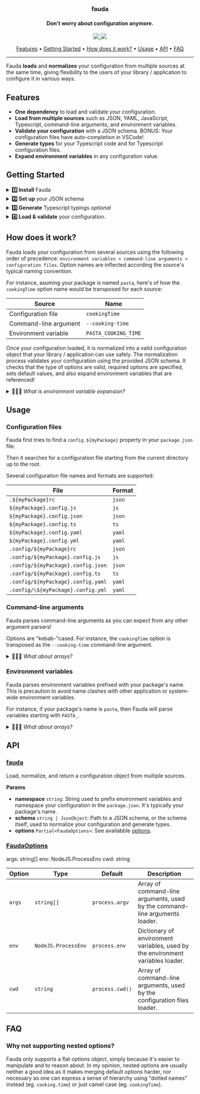 <h3 align="center">fauda</h3>
<h4 align="center">Don't worry about configuration anymore.</h4>

<p align="center">
  <a href="https://zapier.slack.com/archives/CD4LXLTK5">
    <img src="https://img.shields.io/badge/team-foundations-brightgreen?style=flat-square" />
  </a>
  <a href="https://zapier.slack.com/archives/CD4LXLTK5">
    <img src="https://img.shields.io/badge/maintained-yes-brightgreen?style=flat-square" />
  </a>
</p>

<p align="center">
  <a href="#features">Features</a> •
  <a href="#getting-started">Getting Started</a> •
  <a href="#how-does-it-work">How does it work?</a> •
  <a href="#usage">Usage</a> •
  <a href="#api">API</a> •
  <a href="#faq">FAQ</a>
</p>

---

Fauda **loads** and **normalizes** your configuration from multiple sources at the same time, giving flexibility to the users of your library / application to configure it in various ways.

## Features

- **One dependency** to load and validate your configuration.
- **Load from multiple sources** such as JSON, YAML, JavaScript, Typescript, command-line arguments, and environment variables.
- **Validate your configuration** with a JSON schema. BONUS: Your configuration files have auto-completion in VSCode!
- **Generate types** for your Typescript code and for Typescript configuration files.
- **Expand environment variables** in any configuration value.

## Getting Started

<details>
<summary><b>1️⃣ Install</b> Fauda</summary><br>

```sh
npm install fauda
```

</details>

<details>
<summary><b>2️⃣ Set up</b> your JSON schema</summary><br>

Fauda relies on a [JSON schema](https://json-schema.org/) to load and validate your configuration, but also to generate types.

For more information please take a look at TODO.

```json
{
  "$schema": "http://json-schema.org/draft-07/schema",
  "title": "My awesome pasta app configuration",
  "type": "object",
  "properties": {
    "$schema": {
      "description": "Path to my pasta app's schema.",
      "type": "string"
    },
    "type": {
      "description": "The type of pasta.",
      "type": "string",
      "enum": ["Fettuccine", "Tagliatelle"],
      "default": "Fettuccine"
    },
    "cookingTime": {
      "description": "Cooking time in seconds.",
      "type": "number",
      "default": 300
    },
    "seasoning": {
      "description": "A list of seasoning ingredients.",
      "type": "array",
      "items": {
        "type": "string"
      },
      "default": ["Salt", "Pepper", "Olive Oil", "Pecorino"]
    }
  },
  "required": ["type"]
}
```

</details>

<details>
<summary><b>3️⃣ Generate</b> Typescript typings <i>optional</i></summary><br>

```sh
$ npx fauda types
```

This will generate the `Configuration` type in `src/configuration.ts` by default.

```ts
export interface Configuration {
  type: 'Fettuccine' | 'Tagliatelle'
  cookingTime?: number
  seasoning?: string[]
}
```

</details>

<details>
<summary><b>4️⃣ Load & validate</b> your configuration.</summary><br>

Assuming your package is named `pasta`:

```ts
import fauda from 'fauda'
import { Configuration } from './configuration'

async function loadConfiguration() {
  try {
    const configuration = await fauda<Configuration>('pasta')
  } catch (err) {
    console.error(err.message)
  }
}
```

</details>

## How does it work?

Fauda loads your configuration from several sources using the following order of precedence: `environment variables > command-line arguments > configuration files`. Option names are inflected according the source's typical naming convention.

For instance, asuming your package is named `pasta`, here's of how the `cookingTime` option name would be transposed for each source:

| Source                | Name                 |
| --------------------- | -------------------- |
| Configuration file    | `cookingTime`        |
| Command-line argument | `--cooking-time`     |
| Environment variable  | `PASTA_COOKING_TIME` |

Once your configuration loaded, it is normalized into a valid configuration object that your library / application can use safely. The normalization process validates your configuration using the provided JSON schema. It checks that the type of options are valid, required options are specified, sets default values, and also expand environment variables that are referenced!

<details>
<summary>🙋🏻‍♂️ <i>What is environment variable expansion?</i></summary><br>

You can reference an environment variable's name as your option's value. Fauda will replace it by the variable's value when loading the configuration.

Here's an example of an option referencing a environment variable:

```json
{
  "cookingTime": "${SOME_VAR}"
}
```

</details>

## Usage

### Configuration files

Fauda first tries to find a `config.${myPackage}` property in your `package.json` file.

Then it searches for a configuration file starting from the current directory up to the root.

Several configuration file names and formats are supported:

| File                               | Format |
| ---------------------------------- | ------ |
| `.${myPackage}rc`                  | `json` |
| `${myPackage}.config.js`           | `js`   |
| `${myPackage}.config.json`         | `json` |
| `${myPackage}.config.ts`           | `ts`   |
| `${myPackage}.config.yaml`         | `yaml` |
| `${myPackage}.config.yml`          | `yaml` |
| `.config/${myPackage}rc`           | `json` |
| `.config/${myPackage}.config.js`   | `js`   |
| `.config/${myPackage}.config.json` | `json` |
| `.config/${myPackage}.config.ts`   | `ts`   |
| `.config/${myPackage}.config.yaml` | `yaml` |
| `.config/\${myPackage}.config.yml` | `yaml` |

### Command-line arguments

Fauda parses command-line arguments as you can expect from any other argument parsers!

Options are "kebab-"cased. For instance, the `cookingTime` option is transposed as the `--cooking-time` command-line argument.

<details>
<summary>🙋🏻‍♂️ <i>What about arrays?</i></summary><br>

Arrays are supported in two ways.

1. Declare a JSON-compatible array as value.
2. Use the same argument multiple times.

Here's an example that gives the same result:

```sh
$ pasta --types=Fettuccine --types=Fettuccine
$ pasta --types="['Fettuccine', 'Tagliatelle']"
```

</details>

### Environment variables

Fauda parses environment variables prefixed with your package's name. This is precaution to avoid name clashes with other application or system-wide environment variables.

For instance, if your package's name is `pasta`, then Fauda will parse variables starting with `PASTA_`.

<details>
<summary>🙋🏻‍♂️ <i>What about arrays?</i></summary><br>

Arrays are supported! You simply need to declare a JSON-compatible array wrapped between quotes.

Here's an example:

```sh
$ PASTA_TYPES="['Fettuccine', 'Tagliatelle']"
```

</details>

## API

### [fauda](src/loader.ts#45)

Load, normalize, and return a configuration object from multiple sources.

**Params**

- **namespace** `string`: String used to prefix environment variables and namespace your configuration in the `package.json`. It's typically your package's name.
- **schema** `string | JsonObject`: Path to a JSON schema, or the schema itself, used to normalize your configuration and generate types.
- **options** `Partial<FaudaOptions>`: See availabble [options](#options).

### [FaudaOptions](src/types.ts#1)

args: string[]
env: NodeJS.ProcessEnv
cwd: string

| Option | Type                | Default         | Description                                                                    |
| ------ | ------------------- | --------------- | ------------------------------------------------------------------------------ |
| `args` | `string[]`          | `process.argv`  | Array of command-line arguments, used by the command-line arguments loader.    |
| `env`  | `NodeJS.ProcessEnv` | `process.env`   | Dictionary of environment variables, used by the environment variables loader. |
| `cwd`  | `string`            | `process.cwd()` | Array of command-line arguments, used by the configuration files loader.       |

## FAQ

### Why not supporting nested options?

Fauda only supports a flat options object, simply because it's easier to manipulate and to reason about. In my opinion, nested options are usually neither a good idea as it makes merging default options harder, nor necessary as one can express a sense of hierarchy using "dotted names" instead (eg. `cooking.time`) or just camel case (eg. `cookingTime`).
